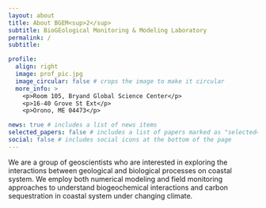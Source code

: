```yaml
---
layout: about
title: About BGEM<sup>2</sup>
subtitle: BioGEological Monitoring & Modeling Laboratory
permalink: /
subtitle: 

profile:
  align: right
  image: prof_pic.jpg
  image_circular: false # crops the image to make it circular
  more_info: >
    <p>Room 105, Bryand Global Science Center</p>
    <p>16-40 Grove St Ext</p>
    <p>Orono, ME 04473</p>

news: true # includes a list of news items
selected_papers: false # includes a list of papers marked as "selected={true}"
social: false # includes social icons at the bottom of the page
---
```

We are a group of geoscientists who are interested in exploring the interactions between geological and biological processes on coastal system. We employ both numerical modeling and field monitoring approaches to understand biogeochemical interactions and carbon sequestration in coastal system under changing climate. 

